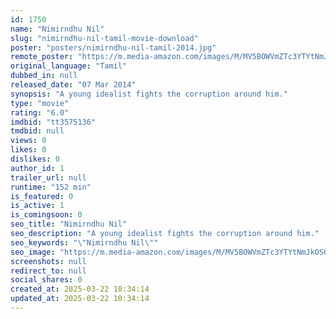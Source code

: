 ```yaml
---
id: 1750
name: "Nimirndhu Nil"
slug: "nimirndhu-nil-tamil-movie-download"
poster: "posters/nimirndhu-nil-tamil-2014.jpg"
remote_poster: "https://m.media-amazon.com/images/M/MV5BOWVmZTc3YTYtNmJkOS00MjdjLTg4ODctOGRhYjdlMDk0MzMzXkEyXkFqcGdeQXVyMTEzNzg0Mjkx._V1_SX300.jpg"
original_language: "Tamil"
dubbed_in: null
released_date: "07 Mar 2014"
synopsis: "A young idealist fights the corruption around him."
type: "movie"
rating: "6.0"
imdbid: "tt3575136"
tmdbid: null
views: 0
likes: 0
dislikes: 0
author_id: 1
trailer_url: null
runtime: "152 min"
is_featured: 0
is_active: 1
is_comingsoon: 0
seo_title: "Nimirndhu Nil"
seo_description: "A young idealist fights the corruption around him."
seo_keywords: "\"Nimirndhu Nil\""
seo_image: "https://m.media-amazon.com/images/M/MV5BOWVmZTc3YTYtNmJkOS00MjdjLTg4ODctOGRhYjdlMDk0MzMzXkEyXkFqcGdeQXVyMTEzNzg0Mjkx._V1_SX300.jpg"
screenshots: null
redirect_to: null
social_shares: 0
created_at: 2025-03-22 10:34:14
updated_at: 2025-03-22 10:34:14
---
```


